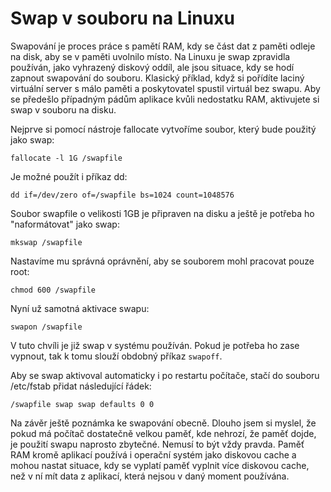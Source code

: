 # Swap v souboru na Linuxu

Swapování je proces práce s pamětí RAM, kdy se část dat z paměti odleje na disk, aby se v paměti uvolnilo místo. Na Linuxu je swap zpravidla používán, jako vyhrazený diskový oddíl, ale jsou situace, kdy se hodí zapnout swapování do souboru. Klasický příklad, když si pořídíte laciný virtuální server s málo paměti a poskytovatel spustil virtuál bez swapu. Aby se předešlo případným pádům aplikace kvůli nedostatku RAM, aktivujete si swap v souboru na disku.

Nejprve si pomocí nástroje fallocate vytvoříme soubor, který bude použitý jako swap:

```shell
fallocate -l 1G /swapfile
```

Je možné použít i příkaz dd:

```shell
dd if=/dev/zero of=/swapfile bs=1024 count=1048576
```

Soubor swapfile o velikosti 1GB je připraven na disku a ještě je potřeba ho "naformátovat" jako swap:

```shell
mkswap /swapfile
```

Nastavíme mu správná oprávnění, aby se souborem mohl pracovat pouze root:

```shell
chmod 600 /swapfile
```

Nyní už samotná aktivace swapu:

```shell
swapon /swapfile
```

V tuto chvíli je již swap v systému používán. Pokud je potřeba ho zase vypnout, tak k tomu slouží obdobný příkaz `swapoff`.

Aby se swap aktivoval automaticky i po restartu počítače, stačí do souboru /etc/fstab přidat následující řádek:

```
/swapfile swap swap defaults 0 0
```

Na závěr ještě poznámka ke swapování obecně. Dlouho jsem si myslel, že pokud má počítač dostatečně velkou paměť, kde nehrozí, že paměť dojde, je použití swapu naprosto zbytečné. Nemusí to být vždy pravda. Paměť RAM kromě aplikací používá i operační systém jako diskovou cache a mohou nastat situace, kdy se vyplatí paměť vyplnit více diskovou cache, než v ní mít data z aplikací, která nejsou v daný moment používána.

